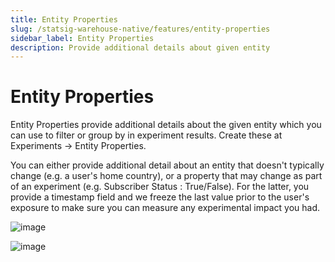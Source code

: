 ```yaml
---
title: Entity Properties
slug: /statsig-warehouse-native/features/entity-properties
sidebar_label: Entity Properties
description: Provide additional details about given entity
---
```


# Entity Properties

Entity Properties provide additional details about the given entity which you can use to filter or group by in experiment results. Create these at Experiments -> Entity Properties.

You can either provide additional detail about an entity that doesn't typically change (e.g. a user's home country), or a property that may change as part of an experiment (e.g. Subscriber Status : True/False). For the latter, you provide a timestamp field and we freeze the last value prior to the user's exposure to make sure you can measure any experimental impact you had.   

![image](https://github.com/statsig-io/docs/assets/31516123/7fcac725-54b4-46be-bb68-52fcc308fe5f)


![image](https://github.com/statsig-io/docs/assets/31516123/6c151cf4-d343-4750-8bfd-a6d48afd6e10)

